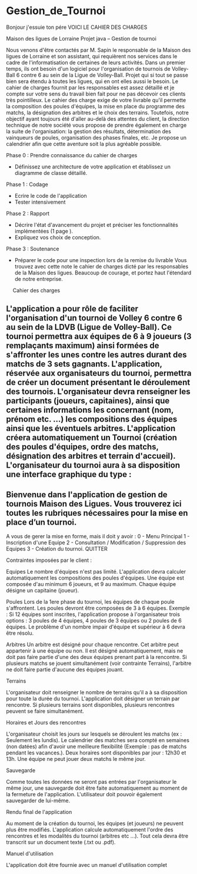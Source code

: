 # Gestion_de_Tournoi

Bonjour j'essuie ton pére VOICI LE CAHIER DES CHARGES

Maison des ligues de Lorraine
Projet java – Gestion de tournoi

Nous venons d'être contactés par M. Sapin le responsable de la Maison des ligues de Lorraine et son assistant, qui requièrent nos services dans le cadre de l'informatisation de certaines de leurs activités. 
Dans un premier temps, ils ont besoin d'un logiciel pour l'organisation de tournois de Volley-Ball 6 contre 6 au sein de la Ligue de Volley-Ball. Projet qui si tout se passe bien sera étendu à toutes les ligues, qui en ont elles aussi le besoin.
Le cahier de charges fournit par les responsables est assez détaillé et je compte sur votre sens du travail bien fait pour ne pas décevoir ces clients très pointilleux.
Le cahier des charge exige de votre livrable qu'il permette la composition des poules d'équipes, la mise en place du programme des matchs, la désignation des arbitres et le choix des terrains. Toutefois, notre objectif ayant toujours été d'aller au-delà des attentes du client, la direction technique de notre société vous propose de prendre également en charge la suite de l'organisation: la gestion des résultats, détermination des vainqueurs de poules, organisation des phases finales, etc.
Je propose un calendrier afin que cette aventure soit la plus agréable possible.

Phase 0 : Prendre connaissance du cahier de charges
- Définissez une architecture de votre application et établissez un diagramme de classe détaillé.

Phase 1 : Codage
- Ecrire le code de l'application
- Tester intensivement

Phase 2 : Rapport
- Décrire l'état d'avancement du projet et préciser les fonctionnalités implémentées (1 page ).
- Expliquez vos choix de conception.

Phase 3 : Soutenance
- Préparer le code pour une inspection lors de la remise du livrable
Vous trouvez avec cette note le cahier de charges dicté par les responsables de la Maison des ligues. Beaucoup de courage, et portez haut l'étendard de notre entreprise.

 
Cahier des charges




L'application a pour rôle de faciliter l'organisation d'un tournoi de Volley 6 contre 6 au sein de la LDVB (Ligue de Volley-Ball). Ce tournoi permettra aux équipes de 6 à 9 joueurs (3 remplaçants maximum) ainsi formées de s'affronter les unes contre les autres durant des matchs de 3 sets gagnants.
L'application, réservée aux organisateurs du tournoi, permettra de créer un document  présentant le déroulement des tournois. L'organisateur devra renseigner les participants (joueurs, capitaines), ainsi que certaines informations les concernant (nom, prénom etc. ...) les compositions des équipes ainsi que les éventuels arbitres.
L'application créera automatiquement un Tournoi (création des poules d'équipes, ordre des matchs, désignation des arbitres et terrain d'accueil).
L'organisateur du tournoi aura à sa disposition une interface graphique du type :
-------------------------------------------------------------------------------
Bienvenue dans l'application de gestion de tournois Maison des Ligues.
Vous trouverez ici toutes les rubriques nécessaires pour la mise en place d’un tournoi.
-------------------------------------------------------------------------------
A vous de gerer la mise en forme, mais il doit y avoir :
0 - Menu Principal
1 - Inscription d'une Equipe
2 - Consultation / Modification / Suppression des Equipes
3 - Création du tournoi.
QUITTER

Contraintes imposées par le client :

Equipes
Le nombre d'équipes n'est pas limité. L'application devra calculer automatiquement les compositions des poules d'équipes.
Une équipe est composée d'au minimum 6 joueurs, et 9 au maximum. Chaque équipe désigne un capitaine (joueur).

Poules
Lors de la 1ere phase du tournoi, les équipes de chaque poule s'affrontent. Les poules devront être composées de 3 à 6 équipes.
Exemple : Si 12 équipes sont inscrites, l'application propose à l'organisateur trois options : 3 poules de 4 équipes, 4 poules de 3 équipes ou 2 poules de 6 équipes. Le problème d'un nombre impair d'équipe et supérieur à 6 devra être résolu.

Arbitres
Un arbitre est désigné pour chaque rencontre. Cet arbitre peut appartenir à une équipe ou non.
Il est désigné automatiquement, mais ne doit pas faire partie d'une des deux équipes prenant part à la rencontre. Si plusieurs matchs se jouent simultanément (voir contrainte Terrains), l'arbitre ne doit faire partie d'aucune des équipes jouant.


Terrains

L'organisateur doit renseigner le nombre de terrains qu'il a à sa disposition pour toute la durée du tournoi.
L'application doit désigner un terrain par rencontre. Si plusieurs terrains sont disponibles, plusieurs rencontres peuvent se faire simultanément.


Horaires et Jours des rencontres

L'organisateur choisit les jours sur lesquels se déroulent les matchs (ex : Seulement les lundis).
Le calendrier des matches sera compté en semaines (non datées) afin d'avoir une meilleure flexibilité (Exemple : pas de matchs pendant les vacances.).
Deux horaires sont disponibles par jour : 12h30 et 13h. 
Une équipe ne peut jouer deux matchs le même jour.


Sauvegarde

Comme toutes les données ne seront pas entrées par l'organisateur le même jour, une  sauvegarde doit être faite automatiquement au moment de la fermeture de l'application. L'utilisateur doit pouvoir également sauvegarder de lui-même.


Rendu final de l'application

Au moment de la création du tournoi, les équipes (et joueurs) ne peuvent plus être modifiés.
L'application calcule automatiquement l'ordre des rencontres et les modalités du tournoi (arbitres etc ...).
Tout cela devra être transcrit sur un document texte (.txt ou .pdf).


Manuel d'utilisation

L'application doit être fournie avec un manuel d'utilisation complet
